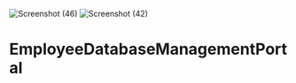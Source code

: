 ![Screenshot (46)](https://github.com/SnehaVenkattachalam/EmployeeDatabaseManagementPortal/assets/123044081/56ebcded-6bab-4940-89b3-6bc5ca23ccff)
![Screenshot (42)](https://github.com/SnehaVenkattachalam/EmployeeDatabaseManagementPortal/assets/123044081/fc7ce624-259c-4790-861e-1f3530d9b2ec)
# EmployeeDatabaseManagementPortal
